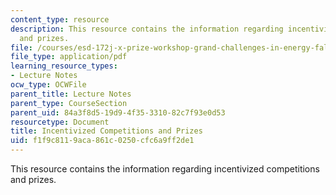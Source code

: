 ```yaml
---
content_type: resource
description: This resource contains the information regarding incentivized competitions
  and prizes.
file: /courses/esd-172j-x-prize-workshop-grand-challenges-in-energy-fall-2009/f1f9c8119aca861c0250cfc6a9ff2de1_MITESD_172JF09_Lec11.pdf
file_type: application/pdf
learning_resource_types:
- Lecture Notes
ocw_type: OCWFile
parent_title: Lecture Notes
parent_type: CourseSection
parent_uid: 84a3f8d5-19d9-4f35-3310-82c7f93e0d53
resourcetype: Document
title: Incentivized Competitions and Prizes
uid: f1f9c811-9aca-861c-0250-cfc6a9ff2de1
---
```

This resource contains the information regarding incentivized competitions and prizes.

